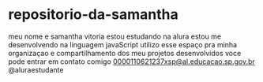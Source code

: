 # repositorio-da-samantha
meu nome e samantha vitoria
estou estudando na alura
estou me desenvolvendo na linguagem javaScript
utilizo esse espaço pra minha organizaçao e compartilhamento dos meu projetos desenvolvidos
voce pode entrar em contato comigo 
0000110621237xsp@al.educacao.sp.gov.br
@aluraestudante
